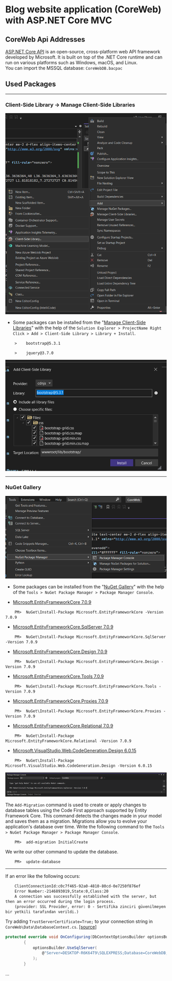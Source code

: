 # Blog website application (CoreWeb) with ASP.NET Core MVC

## CoreWeb Api Addresses
[ASP.NET Core API](https://learn.microsoft.com/en-us/aspnet/core/tutorials/first-web-api?view=aspnetcore-7.0&tabs=visual-studio) is an open-source, cross-platform web API framework developed by Microsoft. It is built on top of the .NET Core runtime and can run on various platforms such as Windows, macOS, and Linux.
<br>
You can import the MSSQL database: `CoreWebDB.bacpac`
<br>

## Used Packages
---- 

### Client-Side Library -> Manage Client-Side Libraries
![](/pictures/clientside.png)
- Some packages can be installed from the "[Manage Client-Side Libraries](https://learn.microsoft.com/en-us/aspnet/core/client-side/libman/libman-vs?view=aspnetcore-7.0)" with the help of the `Solution Explorer > ProjectName Right Click > Add > Client-Side Library > Library + Install`.
```
    >    bootstrap@5.3.1
```
```
    >    jquery@3.7.0
```
![](/pictures/addclientside.PNG)

---- 

### NuGet Gallery
![](/pictures/nuget.png)
- Some packages can be installed from the "[NuGet Gallery](https://www.nuget.org/packages/Microsoft.AspNet.Identity.Core)" with the help of the `Tools > NuGet Package Manager > Package Manager Console`.

- [Microsoft.EntityFrameworkCore 7.0.9](https://www.nuget.org/packages/Microsoft.EntityFrameworkCore/7.0.9)
```
    PM>  NuGet\Install-Package Microsoft.EntityFrameworkCore -Version 7.0.9
```
- [Microsoft.EntityFrameworkCore.SqlServer 7.0.9](https://www.nuget.org/packages/Microsoft.EntityFrameworkCore.SqlServer/7.0.9)
```
    PM>  NuGet\Install-Package Microsoft.EntityFrameworkCore.SqlServer -Version 7.0.9
```
- [Microsoft.EntityFrameworkCore.Design 7.0.9](https://www.nuget.org/packages/Microsoft.EntityFrameworkCore.Design/7.0.9)
```
    PM>  NuGet\Install-Package Microsoft.EntityFrameworkCore.Design -Version 7.0.9
```
- [Microsoft.EntityFrameworkCore.Tools 7.0.9](https://www.nuget.org/packages/Microsoft.EntityFrameworkCore.Tools/7.0.9)
```
    PM>  NuGet\Install-Package Microsoft.EntityFrameworkCore.Tools -Version 7.0.9
```
- [Microsoft.EntityFrameworkCore.Proxies 7.0.9](https://www.nuget.org/packages/Microsoft.EntityFrameworkCore.Proxies/7.0.9)
```
    PM>  NuGet\Install-Package Microsoft.EntityFrameworkCore.Proxies -Version 7.0.9
```
- [Microsoft.EntityFrameworkCore.Relational 7.0.9](https://www.nuget.org/packages/Microsoft.EntityFrameworkCore.Relational/7.0.9)
```
    PM>  NuGet\Install-Package Microsoft.EntityFrameworkCore.Relational -Version 7.0.9
```
- [Microsoft.VisualStudio.Web.CodeGeneration.Design 6.0.15](https://www.nuget.org/packages/Microsoft.VisualStudio.Web.CodeGeneration.Design/6.0.15)
```
    PM>  NuGet\Install-Package Microsoft.VisualStudio.Web.CodeGeneration.Design -Version 6.0.15
```
![](/pictures/nugetconsole.PNG)

The `Add-Migration` command is used to create or apply changes to database tables using the Code First approach supported by Entity Framework Core. This command detects the changes made in your model and saves them as a migration. Migrations allow you to evolve your application's database over time.
Write the following command to the `Tools > NuGet Package Manager > Package Manager Console`.
```
    PM>  add-migration InitialCreate
``` 
We write our other command to update the database.
```
    PM>  update-database
```

---- 

If an error like the following occurs:
```
    ClientConnectionId:c0c7f465-92a0-4810-80cd-0e7250f876ef
    Error Number:-2146893019,State:0,Class:20
    A connection was successfully established with the server, but then an error occurred during the login process. 
    (provider: SSL Provider, error: 0 - Sertifika zinciri güvenilmeyen bir yetkili tarafından verildi.)
```
Try adding `TrustServerCertificate=True;` to your connection string in `CoreWeb\Data\DatabaseContext.cs`. [[source]](https://learn.microsoft.com/en-us/answers/questions/663116/a-connection-was-successfully-established-with-the)
```c#
protected override void OnConfiguring(DbContextOptionsBuilder optionsBuilder)
        {
            optionsBuilder.UseSqlServer(
                @"Server=DESKTOP-R6K64T9\SQLEXPRESS;Database=CoreWebDB;Trusted_Connection=True;MultipleActiveResultSets=True;TrustServerCertificate=True;"
            );
        }
```
... 